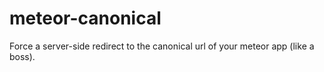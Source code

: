 meteor-canonical
================

Force a server-side redirect to the canonical url of your meteor app (like a boss).
